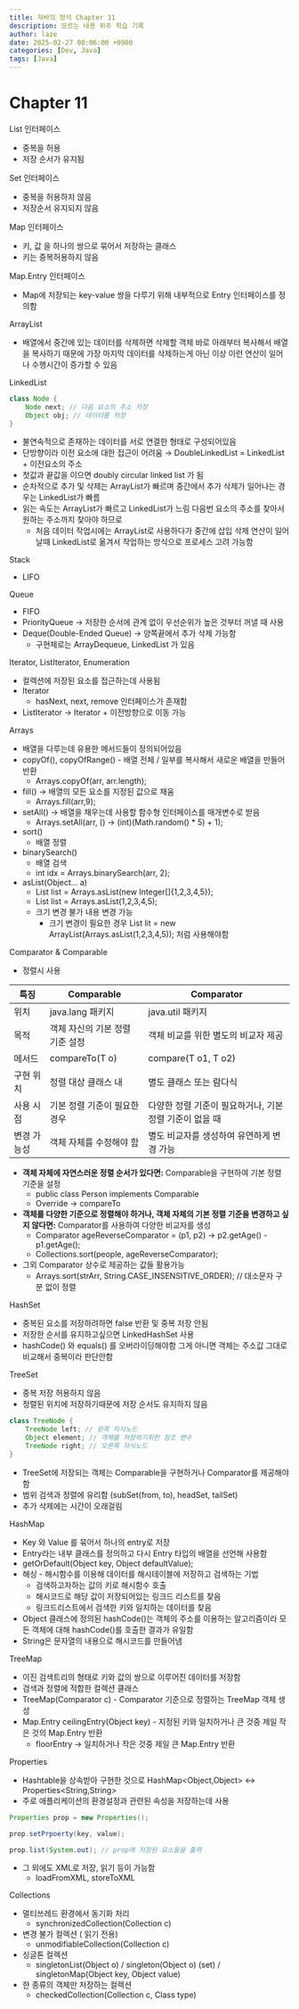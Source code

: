 ```yaml
---
title: 자바의 정석 Chapter 11
description: 모르는 내용 위주 학습 기록
author: laze
date: 2025-02-27 00:06:00 +0900
categories: [Dev, Java]
tags: [Java]
---
```

# Chapter 11

List 인터페이스

- 중복을 허용
- 저장 순서가 유지됨

Set 인터페이스

- 중복을 허용하지 않음
- 저장순서 유지되지 않음

Map 인터페이스

- 키, 값 을 하나의 쌍으로 묶어서 저장하는 클래스
- 키는 중복허용하지 않음

Map.Entry  인터페이스

- Map에 저장되는 key-value 쌍을 다루기 위해 내부적으로 Entry 인터페이스를 정의함

ArrayList

- 배열에서 중간에 있는 데이터를 삭제하면 삭제할 객체 바로 아래부터 복사해서 배열을 복사하기 때문에 가장 마지막 데이터를 삭제하는게 아닌 이상 이런 연산이 일어나 수행시간이 증가할 수 있음

LinkedList

```java
class Node {
	Node next; // 다음 요소의 주소 저장
	Object obj; // 데이터를 저장
}
```

- 불연속적으로 존재하는 데이터를 서로 연결한 형태로 구성되어있음
- 단방향이라 이전 요소에 대한 접근이 어려움 → DoubleLinkedList = LinkedList + 이전요소의 주소
- 첫값과 끝값을 이으면 doubly circular linked list 가 됨
- 순차적으로 추가 및 삭제는 ArrayList가 빠르며 중간에서 추가 삭제가 일어나는 경우는 LinkedList가 빠름
- 읽는 속도는 ArrayList가 빠르고 LinkedList가 느림 다음번 요소의 주소를 찾아서 원하는 주소까지 찾아야 하므로
    - 처음 데이터 작업시에는 ArrayList로 사용하다가 중간에 삽입 삭제 연산이 일어날때 LinkedList로 옮겨서 작업하는 방식으로 프로세스 고려 가능함

Stack

- LIFO

Queue

- FIFO
- PriorityQueue → 저장한 순서에 관계 없이 우선순위가 높은 것부터 꺼낼 때 사용
- Deque(Double-Ended Queue) → 양쪽끝에서 추가 삭제 가능함
    - 구현체로는 ArrayDequeue, LinkedList 가 있음

Iterator, ListIterator, Enumeration

- 컬렉션에 저장된 요소를 접근하는데 사용됨
- Iterator
    - hasNext, next, remove 인터페이스가 존재함
- ListIterator → Iterator + 이전방향으로 이동 가능

Arrays

- 배열을 다루는데 유용한 메서드들이 정의되어있음
- copyOf(), copyOfRange() - 배열 전체 / 일부를 복사해서 새로운 배열을 만들어 반환
    - Arrays.copyOf(arr, arr.length);
- fill() → 배열의 모든 요소를 지정된 값으로 채움
    - Arrays.fill(arr,9);
- setAll() → 배열을 채우는데 사용할 함수형 인터페이스를 매개변수로 받음
    - Arrays.setAll(arr, () → (int)(Math.random() * 5) + 1);
- sort()
    - 배열 정렬
- binarySearch()
    - 배열 검색
    - int idx = Arrays.binarySearch(arr, 2);
- asList(Object… a)
    - List list = Arrays.asList(new Integer[]{1,2,3,4,5});
    - List list = Arrays.asList(1,2,3,4,5);
    - 크기 변경 불가 내용 변경 가능
        - 크기 변경이 필요한 경우 List lit = new ArrayList(Arrays.asList(1,2,3,4,5)); 처럼 사용해야함

Comparator & Comparable

- 정렬시 사용

| **특징** | **Comparable** | **Comparator** |
| --- | --- | --- |
| 위치 | java.lang 패키지 | java.util 패키지 |
| 목적 | 객체 자신의 기본 정렬 기준 설정 | 객체 비교를 위한 별도의 비교자 제공 |
| 메서드 | compareTo(T o) | compare(T o1, T o2) |
| 구현 위치 | 정렬 대상 클래스 내 | 별도 클래스 또는 람다식 |
| 사용 시점 | 기본 정렬 기준이 필요한 경우 | 다양한 정렬 기준이 필요하거나, 기본 정렬 기준이 없을 때 |
| 변경 가능성 | 객체 자체를 수정해야 함 | 별도 비교자를 생성하여 유연하게 변경 가능 |
- **객체 자체에 자연스러운 정렬 순서가 있다면:** Comparable을 구현하여 기본 정렬 기준을 설정
    - public class Person implements Comparable<Person>
    - Override → compareTo
- **객체를 다양한 기준으로 정렬해야 하거나, 객체 자체의 기본 정렬 기준을 변경하고 싶지 않다면:** Comparator를 사용하여 다양한 비교자를 생성
    - Comparator<Person> ageReverseComparator = (p1, p2) -> p2.getAge() - p1.getAge();
    - Collections.sort(people, ageReverseComparator);
- 그외 Comparator 상수로 제공하는 값들 활용가능
    - Arrays.sort(strArr, String.CASE_INSENSITIVE_ORDER); // 대소문자 구분 없이 정렬

HashSet

- 중복된 요소를 저장하려하면 false 반환 및 중복 저장 안됨
- 저장한 순서를 유지하고싶으면  LinkedHashSet 사용
- hashCode() 와 equals() 를 오버라이딩해야함 그게 아니면 객체는 주소값 그대로 비교해서 중복이라 판단안함

TreeSet

- 중복 저장 허용하지 않음
- 정렬된 위치에 저장하기때문에 저장 순서도 유지하지 않음

```java
class TreeNode {
	TreeNode left; // 왼쪽 자식노드
	Object element; // 객체를 저장하기위한 참조 변수
	TreeNode right; // 오른쪽 자식노드
}
```

- TreeSet에 저장되는 객체는 Comparable을 구현하거나 Comparator를 제공해야함
- 범위 검색과 정렬에 유리함 (subSet(from, to), headSet, tailSet)
- 추가 삭제에는 시간이 오래걸림

HashMap

- Key 와 Value 를 묶어서 하나의 entry로 저장
- Entry라는 내부 클래스를 정의하고 다시 Entry 타입의 배열을 선언해 사용함
- getOrDefault(Object key, Object defaultValue);
- 해싱 - 해시함수를 이용해 데이터를 해시테이블에 저장하고 검색하는 기법
    - 검색하고자하는 값의 키로 해시함수 호출
    - 해시코드로 해당 값이 저장되어있는 링크드 리스트를 찾음
    - 링크드리스트에서 검색한 키와 일치하는 데이터를 찾음
- Object 클래스에 정의된 hashCode()는 객체의 주소를 이용하는 알고리즘이라 모든 객체에 대해 hashCode()를 호출한 결과가 유일함
- String은 문자열의 내용으로 해시코드를 만들어냄

TreeMap

- 이진 검색트리의 형태로 키와 값의 쌍으로 이루어진 데이터를 저장함
- 검색과 정렬에 적합한 컬렉션 클래스
- TreeMap(Comparator c) - Comparator 기준으로 정렬하는 TreeMap 객체 생성
- Map.Entry ceilingEntry(Object key) - 지정된 키와 일치하거나 큰 것중 제일 작은 것의 Map.Entry 반환
    - floorEntry → 일치하거나 작은 것중 제일 큰 Map.Entry 반환

Properties

- Hashtable을 상속받아 구현한 것으로 HashMap<Object,Object> ↔ Properties<String,String>
- 주로 애플리케이션의 환경설정과 관련된 속성을 저장하는데 사용

```java
Properties prop = new Properties();

prop.setPrpoerty(key, value);

prop.list(System.out); // prop에 저장된 요소들을 출력
```

- 그 외에도 XML로 저장, 읽기 등이 가능함
    - loadFromXML, storeToXML

Collections

- 멀티쓰레드 환경에서 동기화 처리
    - synchronizedCollection(Collection c)
- 변경 불가 컬렉션 ( 읽기 전용)
    - unmodifiableCollection(Collection c)
- 싱글톤 컬렉션
    - singletonList(Object o) / singleton(Object o) (set) / singletonMap(Object key, Object value)
- 한 종류의 객체만 저장하는 컬렉션
    - checkedCollection(Collection c, Class type)